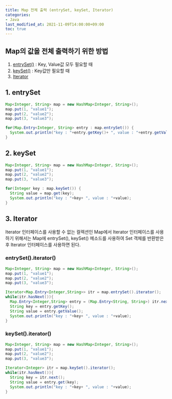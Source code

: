 ```yaml
---
title: Map 전체 출력 (entrySet, keySet, Iterator)
categories:
- Java
last_modified_at: 2021-11-09T14:00:00+09:00
toc: true
---
```


## Map의 값을 전체 출력하기 위한 방법
1. [entrySet()](#1-entryset) : Key, Value값 모두 필요할 때
2. [keySet()](#2-keyset) : Key값만 필요할 때
3. [Iterator](#3-iterator)

## 1. entrySet
```java
Map<Integer, String> map = new HashMap<Integer, String>();
map.put(1, "value1");
map.put(2, "value2");
map.put(3, "value3");

for(Map.Entry<Integer, String> entry : map.entrySet()) {
  System.out.println("key : "+entry.getKey()+ ", value : "+entry.getValue());
}
```


## 2. keySet
```java
Map<Integer, String> map = new HashMap<Integer, String>();
map.put(1, "value1");
map.put(2, "value2");
map.put(3, "value3");

for(Integer key : map.keySet()) {
  String value = map.get(key);
  System.out.println("key : "+key+ ", value : "+value);
}
```

## 3. Iterator
Iterator 인터페이스를 사용할 수 없는 컬렉션인 Map에서 Iterator 인터페이스를 사용하기 위해서는 Map에 entrySet(), keySet() 메소드를 사용하여 Set 객체를 반환받은 후 Iterator 인터페이스를 사용하면 된다.

### entrySet().iterator()
```java
Map<Integer, String> map = new HashMap<Integer, String>();
map.put(1, "value1");
map.put(2, "value2");
map.put(3, "value3");

Iterator<Map.Entry<Integer,String>> itr = map.entrySet().iterator();
while(itr.hasNext()){
  Map.Entry<Integer,String> entry = (Map.Entry<String, String>) itr.next();
  String key = entry.getKey();
  String value = entry.getValue();
  System.out.println("key : "+key+ ", value : "+value);
}
```

### keySet().iterator()
```java
Map<Integer, String> map = new HashMap<Integer, String>();
map.put(1, "value1");
map.put(2, "value2");
map.put(3, "value3");

Iterator<Integer> itr = map.keySet().iterator();
while(itr.hasNext()){
  String key = itr.next();
  String value = entry.get(key);
  System.out.println("key : "+key+ ", value : "+value);
}
```

